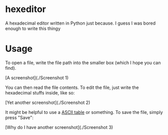 # hexeditor

A hexadecimal editor written in Python just because. I guess I was bored enough to write this thingy

# Usage

To open a file, write the file path into the smaller box (which I hope you can find).

[A screenshot](./Screenshot 1)

You can then read the file contents. To edit the file, just write the hexadecimal stuffs inside, like so:

[Yet another screenshot](./Screenshot 2)

It might be helpful to use a [ASCII table](https://www.google.com/search?q=ascii+table) or something. To save the file, simply press "Save":

[Why do I have another screenshot](./Screenshot 3)
